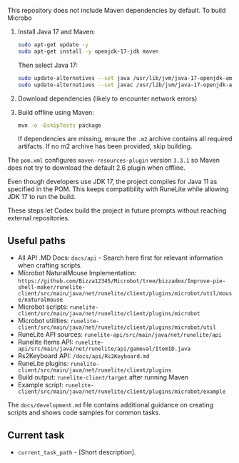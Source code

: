 This repository does not include Maven dependencies by default.
To build Microbo

1. Install Java 17 and Maven:
   ```bash
   sudo apt-get update -y
   sudo apt-get install -y openjdk-17-jdk maven
   ```
   Then select Java 17:
   ```bash
   sudo update-alternatives --set java /usr/lib/jvm/java-17-openjdk-amd64/bin/java
   sudo update-alternatives --set javac /usr/lib/jvm/java-17-openjdk-amd64/bin/javac
   ```

2. Download dependencies (likely to encounter network errors)

3. Build offline using Maven:
   ```bash
   mvn -o -DskipTests package
   ```
   If dependencies are missing, ensure the `.m2` archive contains all required artifacts. If no m2 archive has been provided, skip building.

The `pom.xml` configures `maven-resources-plugin` version `3.3.1` so Maven does
not try to download the default 2.6 plugin when offline.

Even though developers use JDK 17, the project compiles for Java 11 as specified
in the POM. This keeps compatibility with RuneLite while allowing JDK 17 to run
the build.

These steps let Codex build the project in future prompts without reaching external repositories.

## Useful paths
- All API .MD Docs: `docs/api` - Search here first for relevant information when crafting scripts.
- Microbot NaturalMouse Implementation: `https://github.com/Bizza12345/Microbot/tree/bizzadex/Improve-pie-shell-maker/runelite-client/src/main/java/net/runelite/client/plugins/microbot/util/mouse/naturalmouse`
- Microbot scripts: `runelite-client/src/main/java/net/runelite/client/plugins/microbot`
- Microbot utilities: `runelite-client/src/main/java/net/runelite/client/plugins/microbot/util`
- RuneLite API sources: `runelite-api/src/main/java/net/runelite/api`
- Runelite Items API: `runelite-api/src/main/java/net/runelite/api/gameval/ItemID.java`
- Rs2Keyboard API: `/docs/api/Rs2Keyboard.md`
- RuneLite plugins: `runelite-client/src/main/java/net/runelite/client/plugins`
- Build output: `runelite-client/target` after running Maven
- Example script: `runelite-client/src/main/java/net/runelite/client/plugins/microbot/example`

The `docs/development.md` file contains additional guidance on creating scripts and shows code samples for common tasks.

## Current task
- `current_task_path` - [Short description].
